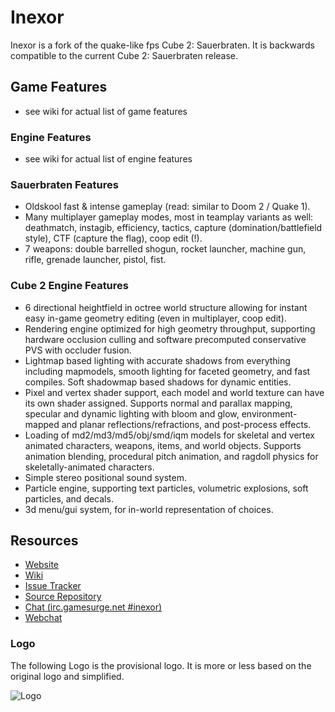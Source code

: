 # Inexor

Inexor is a fork of the quake-like fps Cube 2: Sauerbraten. It is backwards compatible to the current Cube 2: Sauerbraten release.

## Game Features

* see wiki for actual list of game features

### Engine Features

* see wiki for actual list of engine features

### Sauerbraten Features

* Oldskool fast & intense gameplay (read: similar to Doom 2 / Quake 1).
* Many multiplayer gameplay modes, most in teamplay variants as well: deathmatch, instagib, efficiency, tactics, capture (domination/battlefield style), CTF (capture the flag), coop edit (!).
* 7 weapons: double barrelled shogun, rocket launcher, machine gun, rifle, grenade launcher, pistol, fist.

### Cube 2 Engine Features

* 6 directional heightfield in octree world structure allowing for instant easy in-game geometry editing (even in multiplayer, coop edit).
* Rendering engine optimized for high geometry throughput, supporting hardware occlusion culling and software precomputed conservative PVS with occluder fusion.
* Lightmap based lighting with accurate shadows from everything including mapmodels, smooth lighting for faceted geometry, and fast compiles. Soft shadowmap based shadows for dynamic entities.
* Pixel and vertex shader support, each model and world texture can have its own shader assigned. Supports normal and parallax mapping, specular and dynamic lighting with bloom and glow, environment-mapped and planar reflections/refractions, and post-process effects.
* Loading of md2/md3/md5/obj/smd/iqm models for skeletal and vertex animated characters, weapons, items, and world objects. Supports animation blending, procedural pitch animation, and ragdoll physics for skeletally-animated characters.
* Simple stereo positional sound system.
* Particle engine, supporting text particles, volumetric explosions, soft particles, and decals.
* 3d menu/gui system, for in-world representation of choices.

## Resources

* [Website](http://inexor.org)
* [Wiki](https://github.com/inexor-game/code/wiki)
* [Issue Tracker](https://github.com/inexor/code/issues)
* [Source Repository](https://github.com/inexor/code)
* [Chat (irc.gamesurge.net #inexor)](irc://irc.gamesurge.net/#inexor)
 * [Webchat](http://webchat.gamesurge.net/?channels=inexor)

### Logo
The following Logo is the provisional logo. It is more or less based on the original logo and simplified.

![Logo](https://avatars1.githubusercontent.com/u/5883878?v=2&s=420)
